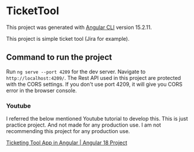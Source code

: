 # TicketTool

This project was generated with [Angular CLI](https://github.com/angular/angular-cli) version 15.2.11.

This project is simple ticket tool (Jira for example).

## Command to run the project
Run `ng serve --port 4209` for the dev server. Navigate to `http://localhost:4209/`. The Rest API used in this project are protected with the CORS settings. If you don't use port 4209, it will give you CORS error in the browser console.

### Youtube
I referred the below mentioned Youtube tutorial to develop this. This is just practice project. And not made for any production use. I am not recommending this project for any production use.


[Ticketing Tool App in Angular | Angular 18 Project](https://www.youtube.com/watch?v=ftalatzlrgs)
